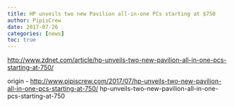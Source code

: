 ```yaml
---
title: HP unveils two new Pavilion all-in-one PCs starting at $750
author: PipisCrew
date: 2017-07-26
categories: [news]
toc: true
---
```


http://www.zdnet.com/article/hp-unveils-two-new-pavilion-all-in-one-pcs-starting-at-750/

origin - http://www.pipiscrew.com/2017/07/hp-unveils-two-new-pavilion-all-in-one-pcs-starting-at-750/ hp-unveils-two-new-pavilion-all-in-one-pcs-starting-at-750
